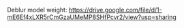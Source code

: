 Deblur model weight: https://drive.google.com/file/d/1-mE6Ef4xLXR5rCmGzaUMeMP8SHfPcvr2/view?usp=sharing